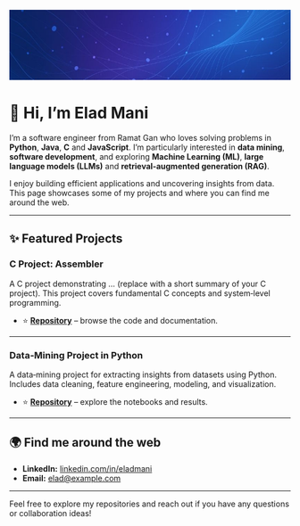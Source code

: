 <p align="center">
  <img src="header_small.jpg" alt="header image"/>
</p>

# 👋 Hi, I’m Elad Mani

I’m a software engineer from Ramat Gan who loves solving problems in **Python**, **Java**, **C** and **JavaScript**. I’m particularly interested in **data mining**, **software development**, and exploring **Machine Learning (ML)**, **large language models (LLMs)** and **retrieval‑augmented generation (RAG)**.

I enjoy building efficient applications and uncovering insights from data. This page showcases some of my projects and where you can find me around the web.

---

## ✨ Featured Projects

### C Project: Assembler
A C project demonstrating … (replace with a short summary of your C project). This project covers fundamental C concepts and system‑level programming.

- ⭐ **[Repository](https://github.com/weladmani/c-project)** – browse the code and documentation.

---

### Data‑Mining Project in Python
A data‑mining project for extracting insights from datasets using Python. Includes data cleaning, feature engineering, modeling, and visualization.

- ⭐ **[Repository](https://github.com/weladmani/data-mining-project)** – explore the notebooks and results.

---

## 🌍 Find me around the web

- **LinkedIn:** [linkedin.com/in/eladmani](https://www.linkedin.com/in/eladmani/) 
- **Email:** elad@example.com

---

Feel free to explore my repositories and reach out if you have any questions or collaboration ideas!
